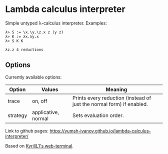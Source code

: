 # Lambda calculus interpreter

Simple untyped λ-calculus interpreter. Examples:

```
λ> S := \x.\y.\z.x z (y z)
λ> K := λx.λy.x
λ> S K K

λz.z 4 reductions
```

## Options

Currently available options:

| Option   | Values              | Meaning                                                              |
|----------|---------------------|----------------------------------------------------------------------|
| trace    | on, off             | Prints every reduction (instead of just the normal form) if enabled. |
| strategy | applicative, normal | Sets evaluation order.                                               |

Link to github pages: https://yumsh-ivanov.github.io/lambda-calculus-interpreter/

Based on [KyrillL1's web-terminal](https://github.com/KyrillL1/web-terminal).
